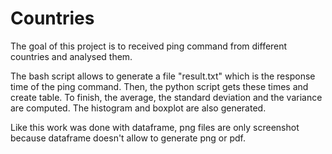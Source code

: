 # Countries

The goal of this project is to received ping command from different countries and analysed them.

The bash script allows to generate a file "result.txt" which is the response time of the ping command.
Then, the python script gets these times and create table. 
To finish, the average, the standard deviation and the variance are computed.
The histogram and boxplot are also generated.

Like this work was done with dataframe, png files are only screenshot because dataframe doesn't allow to generate png or pdf.
